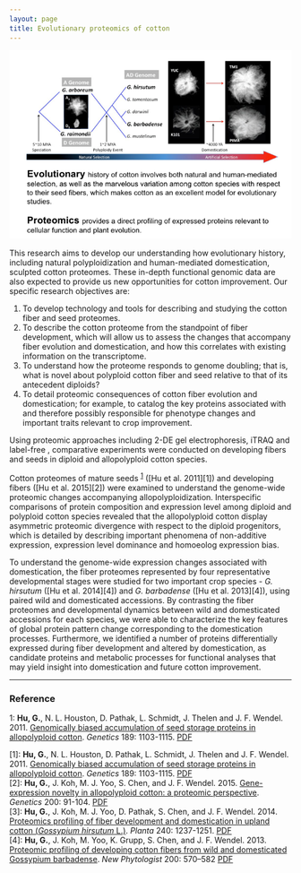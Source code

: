 ```yaml
---
layout: page
title: Evolutionary proteomics of cotton
---
```


![](/research/proteo.intro.png)

This research aims to develop our understanding how evolutionary history, including natural polyploidization and human-mediated domestication, sculpted cotton proteomes. These in-depth functional genomic data are also expected to provide us new opportunities for cotton improvement. Our specific research objectives are: 

1. To develop technology and tools for describing and studying the cotton fiber and seed proteomes. 
2. To describe the cotton proteome from the standpoint of fiber development, which will allow us to assess the changes that accompany fiber evolution and domestication, and how this correlates with existing information on the transcriptome. 
3. To understand how the proteome responds to genome doubling; that is, what is novel about polyploid cotton fiber and seed relative to that of its antecedent diploids? 
4. To detail proteomic consequences of cotton fiber evolution and domestication; for example, to catalog the key proteins associated with and therefore possibly responsible for phenotype changes and important traits relevant to crop improvement.

Using proteomic approaches including 2-DE gel electrophoresis, iTRAQ and label-free , comparative experiments were conducted on developing fibers and seeds in diploid and allopolyploid cotton species.

Cotton proteomes of mature seeds <sup>[1](#myfootnote1)</sup> ([Hu et al. 2011][1]) and developing fibers ([Hu et al. 2015][2]) were examined to understand the genome-wide proteomic changes accompanying allopolyploidization. Interspecific comparisons of protein composition and expression level among diploid and polyploid cotton species revealed that the allopolyploid cotton display asymmetric proteomic divergence with respect to the diploid progenitors, which is detailed by describing important phenomena of non-additive expression, expression level dominance and homoeolog expression bias.

To understand the genome-wide expression changes associated with domestication, the fiber proteomes represented by four representative developmental stages were studied for two important crop species - *G. hirsutum* ([Hu et al. 2014][4]) and *G. barbadense* ([Hu et al. 2013][4]), using paired wild and domesticated accessions. By contrasting the fiber proteomes and developmental dynamics between wild and domesticated accessions for each species, we were able to characterize the key features of global protein pattern change corresponding to the domestication processes. Furthermore, we identified a number of proteins differentially expressed during fiber development and altered by domestication, as candidate proteins and metabolic processes for functional analyses that may yield insight into domestication and future cotton improvement.


---
### Reference

<a name="myfootnote1">1</a>: **Hu, G.**, N. L. Houston, D. Pathak, L. Schmidt, J. Thelen and J. F. Wendel. 2011. [Genomically biased accumulation of seed storage proteins in allopolyploid cotton](http://www.genetics.org/content/189/3/1103). _Genetics_ 189: 1103-1115. [PDF](files/Genetics2011.pdf)



[1]: **Hu, G.**, N. L. Houston, D. Pathak, L. Schmidt, J. Thelen and J. F. Wendel. 2011. [Genomically biased accumulation of seed storage proteins in allopolyploid cotton](http://www.genetics.org/content/189/3/1103). _Genetics_ 189: 1103-1115. [PDF](files/Genetics2011.pdf)    
[2]: **Hu, G.**, J. Koh, M. J. Yoo, S. Chen, and J. F. Wendel. 2015. [Gene-expression novelty in allopolyploid cotton: a proteomic perspective](http://www.genetics.org/content/200/1/91.long). _Genetics_ 200: 91-104. [PDF](files/Genetics2015.pdf)    
[3]: **Hu, G.**, J. Koh, M. J. Yoo, D. Pathak, S. Chen, and J. F. Wendel. 2014. [Proteomics profiling of fiber development and domestication in upland cotton (_Gossypium hirsutum_ L.)](https://link.springer.com/article/10.1007/s00425-014-2146-7). _Planta_ 240: 1237-1251. [PDF](files/Planta2014.pdf)    
[4]: **Hu, G.**, J. Koh, M. Yoo, K. Grupp, S. Chen, and J. F. Wendel. 2013. [Proteomic profiling of developing cotton fibers from wild and domesticated Gossypium barbadense](http://onlinelibrary.wiley.com/doi/10.1111/nph.12381/abstract). _New Phytologist_ 200: 570–582 [PDF](files/Phytologist2013.pdf)


